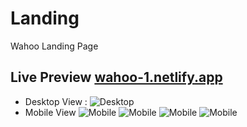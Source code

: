 # Landing

Wahoo Landing Page 
## Live Preview [wahoo-1.netlify.app](https://wahoo-1.netlify.app/)
* Desktop View :
![Desktop](https://raw.githubusercontent.com/argf013/Landing/master/Desktop.png)
* Mobile View
![Mobile](https://raw.githubusercontent.com/argf013/Landing/master/Mobile1.png) 
![Mobile](https://raw.githubusercontent.com/argf013/Landing/master/Mobile2.png) 
![Mobile](https://raw.githubusercontent.com/argf013/Landing/master/Mobile3.png) 
![Mobile](https://raw.githubusercontent.com/argf013/Landing/master/Mobile4.png) 

